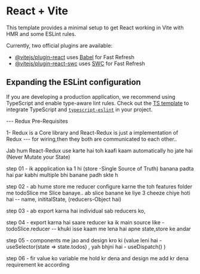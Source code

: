# React + Vite

This template provides a minimal setup to get React working in Vite with HMR and some ESLint rules.

Currently, two official plugins are available:

- [@vitejs/plugin-react](https://github.com/vitejs/vite-plugin-react/blob/main/packages/plugin-react/README.md) uses [Babel](https://babeljs.io/) for Fast Refresh
- [@vitejs/plugin-react-swc](https://github.com/vitejs/vite-plugin-react-swc) uses [SWC](https://swc.rs/) for Fast Refresh

## Expanding the ESLint configuration

If you are developing a production application, we recommend using TypeScript and enable type-aware lint rules. Check out the [TS template](https://github.com/vitejs/vite/tree/main/packages/create-vite/template-react-ts) to integrate TypeScript and [`typescript-eslint`](https://typescript-eslint.io) in your project.



--- Redux Pre-Requisites

1- Redux is a Core library 
and React-Redux is just a implementation of Redux --- for wiring,then they both are communicated to each other..

Jab hum React-Redux use karte hai toh kaafi kaam automatically ho jate hai (Never Mutate your State) 

step 01 - ik appplication ka 1 hi (store -Single Source of Truth) banana padta hai par kabhi multiple bhi banane padh skte h   

step 02 - ab hume store me reducer configure karne the toh features folder me todoSlice me Slice banaye..
ab slice banane ke liye 3 cheeze chiye hoti hai -- 
name, inititalState, (reducers-Object hai)

step 03 - ab export karna hai individual sab reducers ko, 

step 04 - export karna hai saare reducer ka ik main source like - todoSlice.reducer  -- khuki isse kaam me lena hai apne state,store ke andar

step 05 - components me jao 
and design kro ki (value leni hai - useSelector(state => state.todos) , yah bhjni hai - useDispatch() )

step 06 - fir value ko variable me hold kr dena and design me add kr dena requirement ke according
